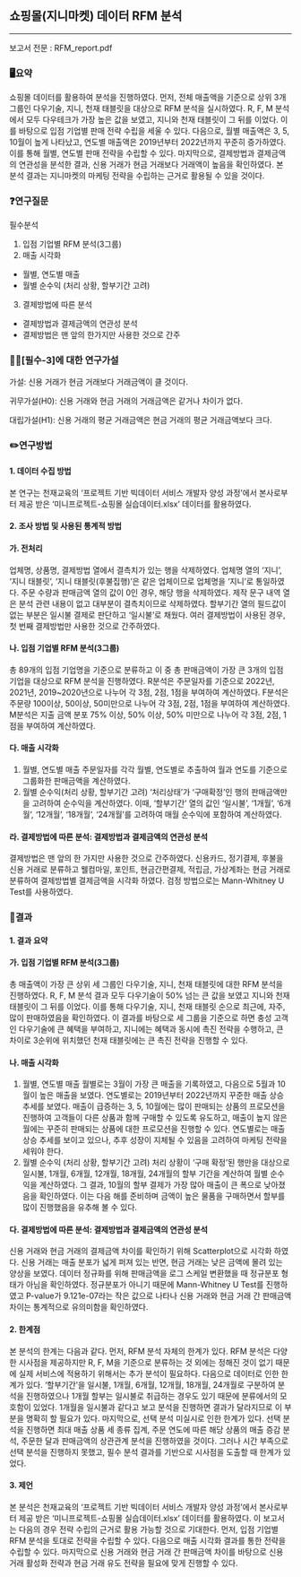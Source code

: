 ## 쇼핑몰(지니마켓) 데이터 RFM 분석
---
보고서 전문 : RFM_report.pdf

### 🖥️요약
쇼핑몰 데이터를 활용하여 분석을 진행하였다. 
먼저, 전체 매출액을 기준으로 상위 3개 그룹인 다우기술, 지니, 천재 태블릿을 대상으로 RFM 분석을 실시하였다. R, F, M 분석에서 모두 다우테크가 가장 높은 값을 보였고, 지니와 천재 태블릿이 그 뒤를 이었다. 이를 바탕으로 입점 기업별 판매 전략 수립을 세울 수 있다. 다음으로, 월별 매출액은 3, 5, 10월이 높게 나타났고, 연도별 매출액은 2019년부터 2022년까지 꾸준히 증가하였다. 이를 통해 월별, 연도별 판매 전략을 수립할 수 있다. 마지막으로, 결제방법과 결제금액의 연관성을 분석한 결과, 신용 거래가 현금 거래보다 거래액이 높음을 확인하였다.
본 분석 결과는 지니마켓의 마케팅 전략을 수립하는 근거로 활용될 수 있을 것이다.

### ❓연구질문
필수분석
1. 입점 기업별 RFM 분석(3그룹)
2. 매출 시각화
- 월별, 연도별 매출
- 월별 순수익 (처리 상황, 할부기간 고려)
3. 결제방법에 따른 분석
- 결제방법과 결제금액의 연관성 분석
- 결제방법은 맨 앞의 한가지만 사용한 것으로 간주

### 👩‍🔬[필수-3]에 대한 연구가설
가설: 신용 거래가 현금 거래보다 거래금액이 클 것이다.

귀무가설(H0): 신용 거래와 현금 거래의 거래금액은 같거나 차이가 없다.

대립가설(H1): 신용 거래의 평균 거래금액은 현금 거래의 평균 거래금액보다 크다.

### ✏️연구방법
#### 1.	데이터 수집 방법
본 연구는 천재교육의 ‘프로젝트 기반 빅데이터 서비스 개발자 양성 과정’에서 본사로부터 제공 받은 ‘미니프로젝트-쇼핑몰 실습데이터.xlsx’ 데이터를 활용하였다.
#### 2.	조사 방법 및 사용된 통계적 방법
#### 가. 전처리

업체명, 상품명, 결제방법 열에서 결측치가 있는 행을 삭제하였다. 업체명 열의 ‘지니’, ‘지니 태블릿’, ‘지니 태블릿(후불집행)’은 같은 업체이므로 업체명을 ‘지니’로 통일하였다. 주문 수량과 판매금액 열의 값이 0인 경우, 해당 행을 삭제하였다. 제작 문구 내역 열은 분석 관련 내용이 없고 대부분이 결측치이므로 삭제하였다. 할부기간 열의 필드값이 없는 부분은 일시불 결제로 판단하고 ‘일시불’로 채웠다. 여러 결제방법이 사용된 경우, 첫 번째 결제방법만 사용한 것으로 간주하였다.

#### 나. 입점 기업별 RFM 분석(3그룹)

총 89개의 입점 기업명을 기준으로 분류하고 이 중 총 판매금액이 가장 큰 3개의 입점 기업을 대상으로 RFM 분석을 진행하였다. R분석은 주문일자를 기준으로 2022년, 2021년, 2019~2020년으로 나누어 각 3점, 2점, 1점을 부여하여 계산하였다. F분석은 주문량 100이상, 50이상, 50미만으로 나누어 각 3점, 2점, 1점을 부여하여 계산하였다. M분석은 지출 금액 분포 75% 이상, 50% 이상, 50% 미만으로 나누어 각 3점, 2점, 1점을 부여하여 계산하였다.

#### 다. 매출 시각화
1) 월별, 연도별 매출
주문일자를 각각 월별, 연도별로 추출하여 월과 연도를 기준으로 그룹화한 판매금액을 계산하였다.
2) 월별 순수익(처리 상황, 할부기간 고려)
‘처리상태’가 ‘구매확정’인 행의 판매금액만을 고려하여 순수익을 계산하였다. 이때, ‘할부기간’ 열의 값인 ‘일시불’, ‘1개월’, ‘6개월’, ‘12개월’, ‘18개월’, ‘24개월’를 고려하여 매월 순수익에 포함하여 계산하였다.

#### 라. 결제방법에 따른 분석: 결제방법과 결제금액의 연관성 분석

결제방법은 맨 앞의 한 가지만 사용한 것으로 간주하였다. 신용카드, 정기결제, 후불을 신용 거래로 분류하고 웰컴마일, 포인트, 현금간편결제, 적립금, 가상계좌는 현금 거래로 분류하여 결제방법별 결제금액을 시각화 하였다. 검정 방법으로는 Mann-Whitney U Test를 사용하였다.

### 📖결과
#### 1. 결과 요약

#### 가.	입점 기업별 RFM 분석(3그룹)

총 매출액이 가장 큰 상위 세 그룹인 다우기술, 지니, 천재 태블릿에 대한 RFM 분석을 진행하였다. R, F, M 분석 결과 모두 다우기술이 50% 넘는 큰 값을 보였고 지니와 천재 태블릿이 그 뒤를 이었다. 이를 통해 다우기술, 지니, 천재 태블릿 순으로 최근에, 자주, 많이 판매하였음을 확인하였다.
이 결과를 바탕으로 세 그룹을 기준으로 하면 충성 고객인 다우기술에 큰 혜택을 부여하고, 지니에는 혜택과 동시에 촉진 전략을 수행하고, 큰 차이로 3순위에 위치했던 천재 태블릿에는 큰 촉진 전략을 진행할 수 있다.

#### 나.	매출 시각화
1)	월별, 연도별 매출
월별로는 3월이 가장 큰 매출을 기록하였고, 다음으로 5월과 10월이 높은 매출을 보였다. 연도별로는 2019년부터 2022년까지 꾸준한 매출 상승 추세를 보였다.
매출이 급증하는 3, 5, 10월에는 많이 판매되는 상품의 프로모션을 진행하여 고객들이 다른 상품과 함께 구매할 수 있도록 유도하고, 매출이 높지 않은 월에는 꾸준히 판매되는 상품에 대한 프로모션을 진행할 수 있다. 연도별로는 매출 상승 추세를 보이고 있으나, 추후 성장이 지체될 수 있음을 고려하여 마케팅 전략을 세워야 한다. 
2)	월별 순수익 (처리 상황, 할부기간 고려)
처리 상황이 ‘구매 확정’된 행만을 대상으로 일시불, 1개월, 6개월, 12개월, 18개월, 24개월의 할부 기간을 계산하여 월별 순수익을 계산하였다. 그 결과, 10월의 할부 결제가 가장 많아 매출이 큰 폭으로 낮아졌음을 확인하였다. 이는 다음 해를 준비하며 금액이 높은 물품을 구매하면서 할부를 많이 진행했음을 유추해 볼 수 있다.

#### 다.	결제방법에 따른 분석: 결제방법과 결제금액의 연관성 분석

신용 거래와 현금 거래의 결제금액 차이를 확인하기 위해 Scatterplot으로 시각화 하였다. 신용 거래는 매출 분포가 넓게 퍼져 있는 반면, 현금 거래는 낮은 금액에 몰려 있는 양상을 보였다. 
데이터 정규화를 위해 판매금액을 로그 스케일 변환했을 때 정규분포 형태가 아님을 확인하였다. 정규분포가 아니기 때문에 Mann-Whitney U Test를 진행하였고 P-value가 9.121e-07라는 작은 값으로 나타나 신용 거래와 현금 거래 간 판매금액 차이는 통계적으로 유의미함을 확인하였다. 

#### 2. 한계점
본 분석의 한계는 다음과 같다. 
먼저, RFM 분석 자체의 한계가 있다. RFM 분석은 다양한 시사점을 제공하지만 R, F, M을 기준으로 분류하는 것 외에는 정해진 것이 없기 때문에 실제 서비스에 적용하기 위해서는 추가 분석이 필요하다.
다음으로 데이터로 인한 한계가 있다. ‘할부기간’을 일시불, 1개월, 6개월, 12개월, 18개월, 24개월로 구분하여 분석을 진행하였으나 1개월 할부는 일시불로 취급하는 경우도 있기 때문에 분류에서의 모호함이 있었다. 1개월을 일시불과 같다고 보고 분석을 진행하면 결과가 달라지므로 이 부분을 명확히 할 필요가 있다.
마지막으로, 선택 분석 미실시로 인한 한계가 있다. 선택 분석을 진행하면 최대 매출 상품 세 종류 집계, 주문 연도에 따른 해당 상품의 매출 증감 분석, 주문한 달과 판매금액의 상관관계 분석을 진행하였을 것이다. 그러나 시간 부족으로 선택 분석을 진행하지 못했고, 필수 분석 결과를 기반으로 시사점을 도출할 때 한계가 있었다.

#### 3. 제언
본 분석은 천재교육의 ‘프로젝트 기반 빅데이터 서비스 개발자 양성 과정’에서 본사로부터 제공 받은 ‘미니프로젝트-쇼핑몰 실습데이터.xlsx’ 데이터를 활용하였다. 이 보고서는 다음의 경우 전략 수립의 근거로 활용 가능할 것으로 기대한다.
먼저, 입점 기업별 RFM 분석을 토대로 전략을 수립할 수 있다. 다음으로 매출 시각화 결과를 통한 전략을 수립할 수 있다. 마지막으로 신용 거래와 현금 거래 간 판매금액 차이를 바탕으로 신용 거래 활성화 전략과 현금 거래 유도 전략을 필요에 맞게 진행할 수 있다.
